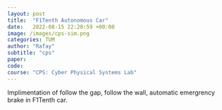 ```yaml
---
layout: post
title:  "F1Tenth Autonomous Car"
date:   2022-08-15 22:20:59 +00:00
image: /images/cps-sim.png
categories: TUM
author: "Rafay"
subtitle: "cps"
paper: 
code:
course: "CPS: Cyber Physical Systems Lab"
---
```


Implimentation of follow the gap, follow the wall, automatic emergrency brake in F1Tenth car.